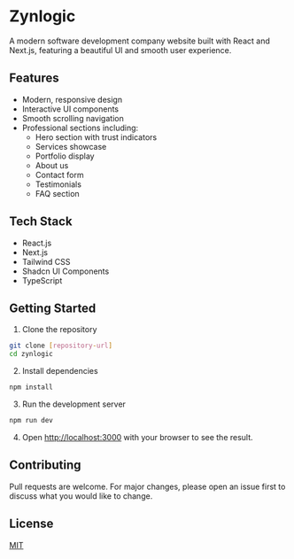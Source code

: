 # Zynlogic

A modern software development company website built with React and Next.js, featuring a beautiful UI and smooth user experience.

## Features

- Modern, responsive design
- Interactive UI components
- Smooth scrolling navigation
- Professional sections including:
  - Hero section with trust indicators
  - Services showcase
  - Portfolio display
  - About us
  - Contact form
  - Testimonials
  - FAQ section

## Tech Stack

- React.js
- Next.js
- Tailwind CSS
- Shadcn UI Components
- TypeScript

## Getting Started

1. Clone the repository
```bash
git clone [repository-url]
cd zynlogic
```

2. Install dependencies
```bash
npm install
```

3. Run the development server
```bash
npm run dev
```

4. Open [http://localhost:3000](http://localhost:3000) with your browser to see the result.

## Contributing

Pull requests are welcome. For major changes, please open an issue first to discuss what you would like to change.

## License

[MIT](https://choosealicense.com/licenses/mit/)
